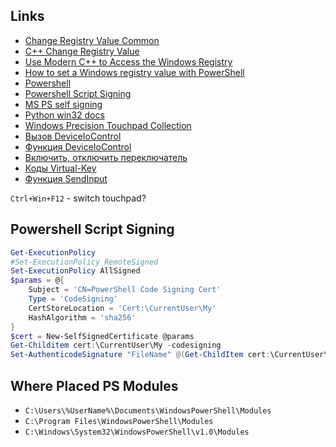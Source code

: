 ## Links

* [Change Registry Value Common](https://stackoverflow.com/a/864073/2523401)
* [C++ Change Registry Value](https://cplusplus.com/forum/general/50264/)
* [Use Modern C++ to Access the Windows Registry](https://learn.microsoft.com/en-us/archive/msdn-magazine/2017/may/c-use-modern-c-to-access-the-windows-registry)
* [How to set a Windows registry value with PowerShell](https://www.advancedinstaller.com/set-windows-registry-value-with-powershell.html)
* [Powershell](https://habr.com/ru/companies/ruvds/articles/487876/)
* [Powershell Script Signing](https://habr.com/ru/articles/137884/)
* [MS PS self signing](https://learn.microsoft.com/ru-ru/powershell/module/microsoft.powershell.core/about/about_signing?view=powershell-5.1)
* [Python win32 docs](https://timgolden.me.uk/pywin32-docs/contents.html)
* [Windows Precision Touchpad Collection](https://learn.microsoft.com/en-us/windows-hardware/design/component-guidelines/touchpad-windows-precision-touchpad-collection)
* [Вызов DeviceIoControl](https://learn.microsoft.com/ru-ru/windows/win32/devio/calling-deviceiocontrol)
* [Функция DeviceIoControl](https://learn.microsoft.com/ru-ru/windows/win32/api/ioapiset/nf-ioapiset-deviceiocontrol)
* [Включить, отключить переключатель](https://learn.microsoft.com/ru-ru/windows-hardware/design/component-guidelines/touchpad-enable-or-disable-toggle-button)
* [Коды Virtual-Key](https://learn.microsoft.com/ru-ru/windows/win32/inputdev/virtual-key-codes)
* [Функция SendInput](https://learn.microsoft.com/ru-ru/windows/win32/api/winuser/nf-winuser-sendinput)

`Ctrl+Win+F12` - switch touchpad?

## Powershell Script Signing

```powershell
Get-ExecutionPolicy
#Set-ExecutionPolicy RemoteSigned
Set-ExecutionPolicy AllSigned
$params = @{
    Subject = 'CN=PowerShell Code Signing Cert'
    Type = 'CodeSigning'
    CertStoreLocation = 'Cert:\CurrentUser\My'
    HashAlgorithm = 'sha256'
}
$cert = New-SelfSignedCertificate @params
Get-Childitem cert:\CurrentUser\My -codesigning
Set-AuthenticodeSignature "FileName" @(Get-ChildItem cert:\CurrentUser\My -codesigning)[0]
```

## Where Placed PS Modules

* `C:\Users\%UserName%\Documents\WindowsPowerShell\Modules`
* `C:\Program Files\WindowsPowerShell\Modules`
* `C:\Windows\System32\WindowsPowerShell\v1.0\Modules`
